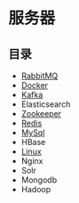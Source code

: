# 服务器

##  目录
- [RabbitMQ](rabbitmq/README.md)
- [Docker](docker/README.md)
- [Kafka](kafka/README.md)
- Elasticsearch
- [Zookeeper](zookeeper/README.md)
- [Redis](redis/README.md)
- [MySql](mysql/README.md)
- HBase
- [Linux](linux/README.md)
- Nginx
- Solr
- Mongodb
- Hadoop